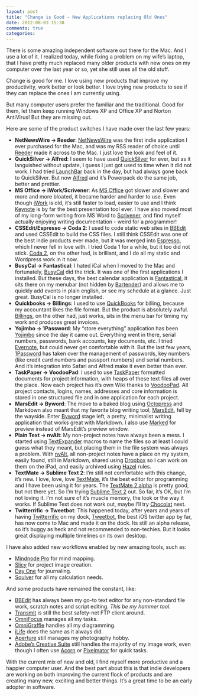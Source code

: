```yaml
---
layout: post
title: "Change is Good - New Applications replacing Old Ones"
date: 2012-08-03 15:38
comments: true
categories: 
---
```


There is some amazing independent software out there for the Mac. And I use a lot of it. I realized today, while fixing a problem on my wife’s laptop, that I have pretty much replaced many older products with new ones on my computer over the last year or so, yet she still uses all the old stuff.

Change is good for me. I love using new products that improve my productivity, work better or look better. I love trying new products to see if they can replace the ones I am currently using.

But many computer users prefer the familiar and the traditional. Good for them, let them keep running Windows XP and Office XP and Norton AntiVirus! But they are missing out.

Here are some of the product switches I have made over the last few years:

* **NetNewsWire &rarr; Reeder**: [NetNewsWire](http://netnewswireapp.com) was the first indie application I ever purchased for the Mac, and was my RSS reader of choice until [Reeder](http://reederapp.com) made it across to the Mac. I just love the look and feel of it.
* **QuickSilver &rarr; Alfred**: I seem to have used [QuickSilver](http://qsapp.com) for ever, but as it languished without update, I guess I just got used to time when it did not work. I had tried [LaunchBar](http://www.obdev.at/products/launchbar/index.html) back in the day, but had always gone back to QuickSilver. But now [Alfred](http://www.alfredapp.com) and it’s Powerpack do the same job, better and prettier.
* **MS Office &rarr; iWork/Scrivener**: As [MS Office](http://www.microsoft.com/mac/products) got slower and slower and more and more bloated, it became harder and harder to use. Even though [iWork](http://www.apple.com/iwork/) is old, it’s still faster to load, easier to use and I think [Keynote](http://www.apple.com/iwork/keynote/) is by far the best presentation tool ever. I have also moved most of my long-form writing from MS Word to [Scrivener](http://www.literatureandlatte.com/scrivener.php), and find myself actually enjoying writing documentation - weird for a programmer!
* **CSSEdit/Espresso &rarr; Coda 2**: I used to code static web sites in [BBEdit](http://www.barebones.com/products/bbedit/index.html) and used CSSEdit to build the CSS files. I still think CSSEdit was one of the best indie products ever made, but it was merged into [Espresso](http://macrabbit.com/espresso/), which I never fell in love with. I tried Coda 1 for a while, but it too did not stick. [Coda 2](http://panic.com/coda/), on the other had, is brilliant, and I do all my static and Wordpress work in it now.
* **BusyCal &rarr; Fantastical**: I hated iCal when I moved to the Mac and fortunately, [BusyCal](http://www.busymac.com/busycal/) did the trick. It was one of the first applications I installed. But these days, the best calendar application is [Fantastical](http://flexibits.com/fantastical), it sits there on my menubar (not hidden by [Bartender](http://www.macbartender.com)) and allows me to quickly add events in plain english, or see my schedule at a glance. Just great. BusyCal is no longer installed.
* **Quickbooks &rarr; Billings**: I used to use [QuickBooks](http://quickbooks.intuit.com) for billing, because my accountant likes the file format. But the product is absolutely awful. [Billings](http://www.marketcircle.com/billings/), on the other had, just works, sits in the menu bar for timing my work and produces great invoices.
* **Yojimbo &rarr; 1Password**: My “store everything” application has been [Yojimbo](http://www.barebones.com/products/yojimbo/) since the day it came out. Everything went in there, serial numbers, passwords, bank accounts, key documents, etc. I tried [Evernote](http://evernote.com), but could never get comfortable with it. But the last few years, [1Password](https://agilebits.com/onepassword) has taken over the management of passwords, key numbers (like credit card numbers and passport numbers) and serial numbers. And it’s integration into Safari and Alfred make it even better than ever.
* **TaskPaper &rarr; VoodooPad**: I used to use [TaskPaper](http://www.hogbaysoftware.com/products/taskpaper/) formatted documents for project information, with heaps of these text files all over the place. Now each project has it’s own Wiki thanks to [VoodooPad](http://flyingmeat.com/voodoopad/). All project contacts, logins, names, addresses and core information is stored in one structured file and in one application for each project.
* **MarsEdit &rarr; Byword**: The move to a baked blog using [Octopress](http://octopress.org) and Markdown also meant that my favorite blog writing tool, [MarsEdit](http://www.red-sweater.com/marsedit/), fell by the wayside. Enter [Byword](http://bywordapp.com) stage left, a pretty, minimalist writing application that works great with Markdown. I also use [Marked](http://markedapp.com) for preview instead of MarsEdit’s preview window.
* **Plain Text &rarr; nvAlt**: My non-project notes have always been a mess. I started using [TextExpander](http://smilesoftware.com/TextExpander/) macros to name the files so at least I could guess what they meant, but placing them in the file system was always a problem. With [nvAlt](http://brettterpstra.com/project/nvalt/), all non-project notes have a place on my system, easily found, still in Markdown, shared using [Dropbox](https://www.dropbox.com) so I can work on them on the iPad, and easily archived using [Hazel](http://www.noodlesoft.com/hazel.php) rules.
* **TextMate &rarr; Sublime Text 2**: I’m still not comfortable with this change, it’s new. I love, love, love [TextMate](http://macromates.com), it’s the best editor for programming and I have been using it for years. The [TextMate 2 alpha](http://blog.macromates.com/2011/textmate-2-0-alpha/) is pretty good, but not there yet. So I’m trying [Sublime Text 2](http://www.sublimetext.com) out. So far, it’s OK, but I’m not loving it. I’m not sure of it’s muscle memory, the look or the way it works. If Sublime Text does not work out, maybe I’ll try [Chocolat](http://chocolatapp.com) next.
* **Twitterrific &rarr; Tweetbot**: This happened today, after years and years of having [Twitterrific](http://iconfactory.com/software/twitterrific/) on my dock, [Tweetbot](http://tapbots.com/tweetbot_mac/), the best iOS twitter app by far, has now come to Mac and made it on the dock. Its still an alpha release, so it’s buggy as heck and not recommended to non-techies. But it looks great displaying multiple timelines on its own desktop.

I have also added new workflows enabled by new amazing tools, such as:

* [Mindnode Pro](http://mindnode.com) for mind mapping.
* [Slicy](http://macrabbit.com/slicy/) for project image creation.
* [Day One](http://dayoneapp.com) for journaling.
* [Soulver](http://www.acqualia.com/soulver/) for all my calculation needs.

And some products have remained the constant, like:

* [BBEdit](http://www.barebones.com/products/bbedit/index.html) has always been my go-to text editor for any non-standard file work, scratch notes and script editing. *This be my hammer tool.*
* [Transmit](http://panic.com/transmit/) is still the best safety-net FTP client around.
* [OmniFocus](http://www.omnigroup.com/products/omnifocus/) manages all my tasks.
* [OmniGraffle](http://www.omnigroup.com/products/omnigraffle/) handles all my diagramming.
* [iLife](http://www.apple.com/ilife/) does the same as it always did.
* [Aperture](http://www.apple.com/aperture/) still manages my photography hobby.
* [Adobe’s Creative Suite](http://www.adobe.com/products/creativesuite.html) still handles the majority of my image work, even though I often use [Acorn](http://flyingmeat.com/acorn/) or [Pixelmator](http://www.pixelmator.com) for quick tasks.

With the current mix of new and old, I find myself more productive and a happier computer user. And the best part about this is that indie developers are working on both improving the current flock of products and are creating many new, exciting and better things. It’s a great time to be an early adopter in software.
